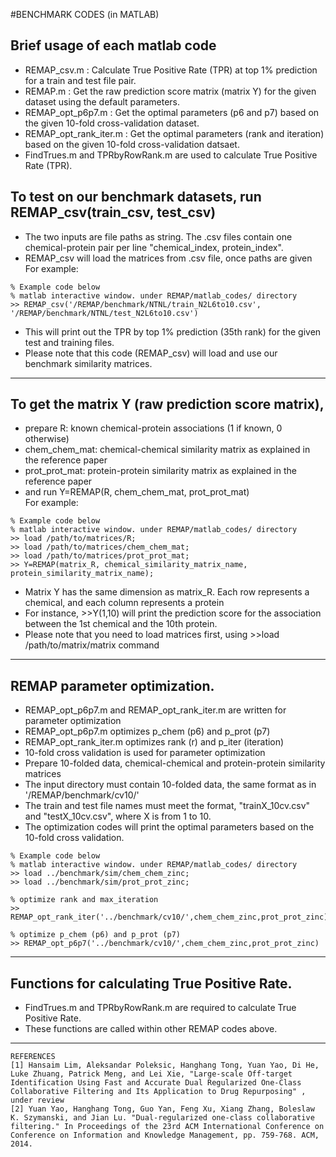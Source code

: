 #BENCHMARK CODES (in MATLAB)</br>

## Brief usage of each matlab code</br>
* REMAP_csv.m : Calculate True Positive Rate (TPR) at top 1% prediction for a train and test file pair.</br>
* REMAP.m : Get the raw prediction score matrix (matrix Y) for the given dataset using the default parameters.</br>
* REMAP_opt_p6p7.m : Get the optimal parameters (p6 and p7) based on the given 10-fold cross-validation dataset.</br>
* REMAP_opt_rank_iter.m : Get the optimal parameters (rank and iteration) based on the given 10-fold cross-validation datsaet.</br>
* FindTrues.m and TPRbyRowRank.m are used to calculate True Positive Rate (TPR).</br>

## To test on our benchmark datasets, run REMAP_csv(train_csv, test_csv)</br>
* The two inputs are file paths as string. The .csv files contain one chemical-protein pair per line "chemical_index, protein_index".</br>
* REMAP_csv will load the matrices from .csv file, once paths are given</br>
For example:</br>
```
% Example code below
% matlab interactive window. under REMAP/matlab_codes/ directory
>> REMAP_csv('/REMAP/benchmark/NTNL/train_N2L6to10.csv', '/REMAP/benchmark/NTNL/test_N2L6to10.csv')
```
* This will print out the TPR by top 1% prediction (35th rank) for the given test and training files.</br>
* Please note that this code (REMAP_csv) will load and use our benchmark similarity matrices.

--------

## To get the matrix Y (raw prediction score matrix), </br>
 * prepare R: known chemical-protein associations (1 if known, 0 otherwise)</br>
 * chem_chem_mat: chemical-chemical similarity matrix as explained in the reference paper</br>
 * prot_prot_mat: protein-protein similarity matrix as explained in the reference paper</br>
 * and run Y=REMAP(R, chem_chem_mat, prot_prot_mat)</br>
For example:</br>
```
% Example code below
% matlab interactive window. under REMAP/matlab_codes/ directory
>> load /path/to/matrices/R;
>> load /path/to/matrices/chem_chem_mat;
>> load /path/to/matrices/prot_prot_mat;
>> Y=REMAP(matrix_R, chemical_similarity_matrix_name, protein_similarity_matrix_name);
```
 * Matrix Y has the same dimension as matrix_R. Each row represents a chemical, and each column represents a protein</br>
 * For instance, >>Y(1,10) will print the prediction score for the association between the 1st chemical and the 10th protein.
 * Please note that you need to load matrices first, using >>load /path/to/matrix/matrix command</br>

--------

## REMAP parameter optimization.</br>
 * REMAP_opt_p6p7.m and REMAP_opt_rank_iter.m are written for parameter optimization</br>
 * REMAP_opt_p6p7.m optimizes p_chem (p6) and p_prot (p7)</br>
 * REMAP_opt_rank_iter.m optimizes rank (r) and p_iter (iteration)</br>
 * 10-fold cross validation is used for parameter optimization</br>
 * Prepare 10-folded data, chemical-chemical and protein-protein similarity matrices</br>
 * The input directory must contain 10-folded data, the same format as in '/REMAP/benchmark/cv10/'</br>
 * The train and test file names must meet the format, "trainX_10cv.csv" and "testX_10cv.csv", where X is from 1 to 10.</br>
 * The optimization codes will print the optimal parameters based on the 10-fold cross validation.</br>
```
% Example code below
% matlab interactive window. under REMAP/matlab_codes/ directory
>> load ../benchmark/sim/chem_chem_zinc;
>> load ../benchmark/sim/prot_prot_zinc;

% optimize rank and max_iteration
>> REMAP_opt_rank_iter('../benchmark/cv10/',chem_chem_zinc,prot_prot_zinc)

% optimize p_chem (p6) and p_prot (p7)
>> REMAP_opt_p6p7('../benchmark/cv10/',chem_chem_zinc,prot_prot_zinc)
```
--------

## Functions for calculating True Positive Rate.</br>
 * FindTrues.m and TPRbyRowRank.m are required to calculate True Positive Rate.</br>
 * These functions are called within other REMAP codes above.</br>

--------


```
REFERENCES
[1] Hansaim Lim, Aleksandar Poleksic, Hanghang Tong, Yuan Yao, Di He, Luke Zhuang, Patrick Meng, and Lei Xie, "Large-scale Off-target Identification Using Fast and Accurate Dual Regularized One-Class Collaborative Filtering and Its Application to Drug Repurposing" , under review
[2] Yuan Yao, Hanghang Tong, Guo Yan, Feng Xu, Xiang Zhang, Boleslaw K. Szymanski, and Jian Lu. "Dual-regularized one-class collaborative filtering." In Proceedings of the 23rd ACM International Conference on Conference on Information and Knowledge Management, pp. 759-768. ACM, 2014.
```
